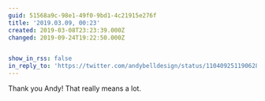 ```yaml
---
guid: 51568a9c-98e1-49f0-9bd1-4c21915e276f
title: '2019.03.09, 00:23'
created: 2019-03-08T23:23:39.000Z
changed: 2019-09-24T19:22:50.000Z


show_in_rss: false
in_reply_to: 'https://twitter.com/andybelldesign/status/1104092511906287616'
---
```


Thank you Andy! That really means a lot. 

